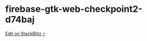 # firebase-gtk-web-checkpoint2-d74baj

[Edit on StackBlitz ⚡️](https://stackblitz.com/edit/firebase-gtk-web-checkpoint2-d74baj)